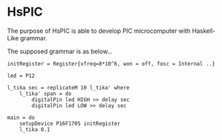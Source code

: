 # HsPIC

The purpose of HsPIC is able to develop PIC microcomputer with Haskell-Like grammar.

The supposed grammar is as below...

```
initRegister = Register{xfreq=8*10^6, won = off, fosc = Internal ..}

led = P12

l_tika sec = replicateM 10 l_tika' where
    l_tika' span = do
        digitalPin led HIGH >> delay sec
        digitalPin led LOW >> delay sec

main = do
    setupDevice P16F1705 initRegister
    l_tika 0.1

```